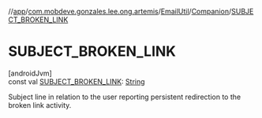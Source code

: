 //[app](../../../../index.md)/[com.mobdeve.gonzales.lee.ong.artemis](../../index.md)/[EmailUtil](../index.md)/[Companion](index.md)/[SUBJECT_BROKEN_LINK](-s-u-b-j-e-c-t_-b-r-o-k-e-n_-l-i-n-k.md)

# SUBJECT_BROKEN_LINK

[androidJvm]\
const val [SUBJECT_BROKEN_LINK](-s-u-b-j-e-c-t_-b-r-o-k-e-n_-l-i-n-k.md): [String](https://kotlinlang.org/api/latest/jvm/stdlib/kotlin/-string/index.html)

Subject line in relation to the user reporting persistent redirection to the broken link activity.

